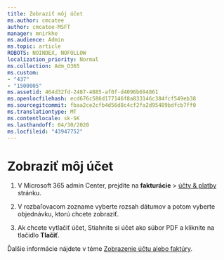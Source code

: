 ```yaml
---
title: Zobraziť môj účet
ms.author: cmcatee
author: cmcatee-MSFT
manager: mnirkhe
ms.audience: Admin
ms.topic: article
ROBOTS: NOINDEX, NOFOLLOW
localization_priority: Normal
ms.collection: Adm_O365
ms.custom:
- "437"
- "1500005"
ms.assetid: 464d32fd-2487-4885-af0f-d4096b694861
ms.openlocfilehash: ecd676c586d177146f8a833146c384fcf549eb38
ms.sourcegitcommit: fbaa2ce2cfb4d56d8c4cf2fa2d95489bdfcb7ff0
ms.translationtype: MT
ms.contentlocale: sk-SK
ms.lasthandoff: 04/30/2020
ms.locfileid: "43947752"
---
```

# <a name="view-my-bill"></a>Zobraziť môj účet

1. V Microsoft 365 admin Center, prejdite na **fakturácie** \> [účty & platby](https://go.microsoft.com/fwlink/p/?linkid=848039) stránku.

2. V rozbaľovacom zozname vyberte rozsah dátumov a potom vyberte objednávku, ktorú chcete zobraziť.

3. Ak chcete vytlačiť účet, Stiahnite si účet ako súbor PDF a kliknite na tlačidlo **Tlačiť**.

Ďalšie informácie nájdete v téme [Zobrazenie účtu alebo faktúry](https://docs.microsoft.com/office365/admin/subscriptions-and-billing/view-your-bill-or-invoice).
